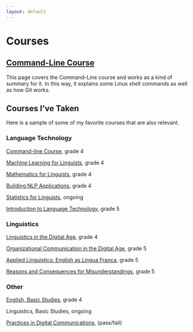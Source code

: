 ```yaml
---
layout: default
---
```

# Courses

## [Command-Line Course](cmdline_course.html)

This page covers the Command-Line course and works as a kind of summary for it. In this way, it explains some Linux shell commands as well as how Git works.

## Courses I've Taken

Here is a sample of some of my favorite courses that are also relevant.

### Language Technology

[Command-line Course](https://courses.helsinki.fi/en/KIK-LG218/126710126), grade 4

[Machine Learning for Linguists](https://courses.helsinki.fi/en/kik-lg210/130394715), grade 4

[Mathematics for Linguists](https://courses.helsinki.fi/en/kik-lg209/125773335), grade 4

[Building NLP Applications](https://courses.helsinki.fi/en/kik-lg211/121228521), grade 4                                                        

[Statistics for Linguists](https://courses.helsinki.fi/en/KIK-LG207/130394615), ongoing

[Introduction to Language Technology](https://courses.helsinki.fi/en/kik-405/124787882), grade 5

### Linguistics

[Linguistics in the Digital Age](https://courses.helsinki.fi/en/lda-3103), grade 4

[Organizational Communication in the Digital Age](https://courses.helsinki.fi/en/GPC-O315/124564272), grade 5

[Applied Linguistics: English as Lingua Franca](https://courses.helsinki.fi/en/kik-en217/125379765), grade 5

[Reasons and Consequences for Misunderstandings](https://courses.helsinki.fi/en/aykik-408/125298555), grade 5

### Other

[English, Basic Studies](https://courses.helsinki.fi/en/a400490/114693070), grade 4

Linguistics, Basic Studies, ongoing

[Practices in Digital Communications](https://courses.helsinki.fi/en/aypvk-606/123707113), (pass/fail)

